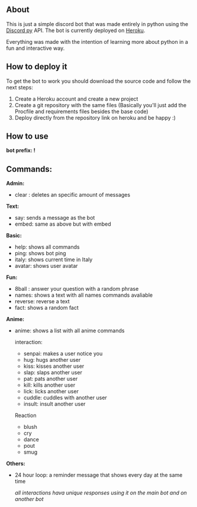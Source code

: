 ## About

This is just a simple discord bot that was made entirely in python using the [Discord py](https://discordpy.readthedocs.io/en/stable/) API. The bot is currently deployed on [Heroku](heroku.com).

Everything was made with the intention of learning more about python in a fun and interactive way.


## How to deploy it

To get the bot to work you should download the source code and follow the next steps:
  1. Create a Heroku account and create a new project
  2. Create a git repository with the same files (Basically you'll just add the Procfile and requirements files besides the base code)
  3. Deploy directly from the repository link on heroku and be happy :)



## How to use

**bot prefix: !**






## Commands: 
**Admin:**
  - clear <quantity>: deletes an specific amount of messages
 
**Text:**
  - say: sends a message as the bot
  - embed: same as above but with embed
  
**Basic:**
  - help: shows all commands
  - ping: shows bot ping
  - italy: shows current time in Italy
  - avatar: shows user avatar
  
**Fun:**
  - 8ball <question>: answer your question with a random phrase
  - names: shows a text with all names commands avaliable
  - reverse: reverse a text
  - fact: shows a random fact
 
**Anime:**

- anime: shows a list with all anime commands
  
  interaction:
  - senpai: makes a user notice you
  - hug: hugs another user
  - kiss: kisses another user
  - slap: slaps another user
  - pat: pats another user
  - kill: kills another user
  - lick: licks another user
  - cuddle: cuddles with another user
  - insult: insult another user
  
  Reaction
  - blush
  - cry
  - dance
  - pout
  - smug
  
**Others:**

- 24 hour loop: a reminder message that shows every day at the same time

  *all interactions hava unique responses using it on the main bot and on another bot*
